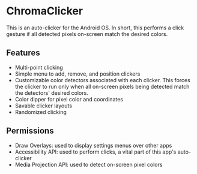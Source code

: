 # ChromaClicker
This is an auto-clicker for the Android OS. In short, this performs a click gesture if all detected pixels on-screen match the desired colors. 

## Features
- Multi-point clicking
- Simple menu to add, remove, and position clickers
- Customizable color detectors associated with each clicker. This forces the clicker to run only when all on-screen pixels being detected match the detectors' desired colors.
- Color dipper for pixel color and coordinates
- Savable clicker layouts
- Randomized clicking

## Permissions
- Draw Overlays: used to display settings menus over other apps
- Accessibility API: used to perform clicks, a vital part of this app's auto-clicker
- Media Projection API: used to detect on-screen pixel colors
